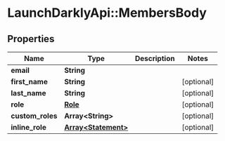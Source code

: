 # LaunchDarklyApi::MembersBody

## Properties
Name | Type | Description | Notes
------------ | ------------- | ------------- | -------------
**email** | **String** |  | 
**first_name** | **String** |  | [optional] 
**last_name** | **String** |  | [optional] 
**role** | [**Role**](Role.md) |  | [optional] 
**custom_roles** | **Array&lt;String&gt;** |  | [optional] 
**inline_role** | [**Array&lt;Statement&gt;**](Statement.md) |  | [optional] 



